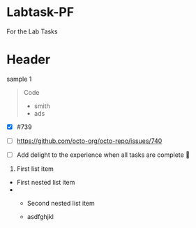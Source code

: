 # Labtask-PF
For the Lab Tasks

# Header
sample 1 


> Code
> * smith
> * ads

 - [x] #739
 - [ ] https://github.com/octo-org/octo-repo/issues/740
 - [ ] Add delight to the experience when all tasks are
complete :tada:


1. First list item
- First nested list item
- - Second nested list item
 
  - asdfghjkl
